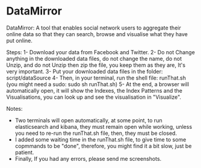 # DataMirror
DataMirror: A tool that enables social network users to aggregate their online data so that they can search, browse and visualise what they have put online.


Steps:
1- Download your data from Facebook and Twitter.
2- Do not Change anything in the downloaded data files, do not change the name, do not Unzip, and do not Unzip then zip the file, you keep them as they are, It's very important.
3- Put your downloaded data files in the folder: script/dataSource
4- Then, in your terminal, run the shell file: runThat.sh (you might need a sudo: sudo sh runThat.sh)
5- At the end, a browser will automatically open, it will show the Indexes, the Index Patterns and the Visualisations, you can look up and see the visualisation in "Visualize".

Notes:
- Two terminals will open automatically, at some point, to run elasticsearch and kibana, they must remain open while working, unless you need to re-run the runThat.sh file, then, they must be closed.
- I added some waiting time in the runThat.sh file, to give time to some copmmands to be "done", therefore, you might find it a bit slow, just be patient.
- Finally, If you had any errors, please send me screenshots.
